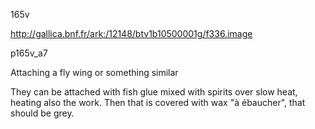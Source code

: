165v 

http://gallica.bnf.fr/ark:/12148/btv1b10500001g/f336.image

p165v_a7

Attaching a fly wing or something similar

They can be attached with fish glue mixed with spirits over slow heat, heating also the work. Then that is covered with wax "à ébaucher", that should be grey.



 


 


 

















 



